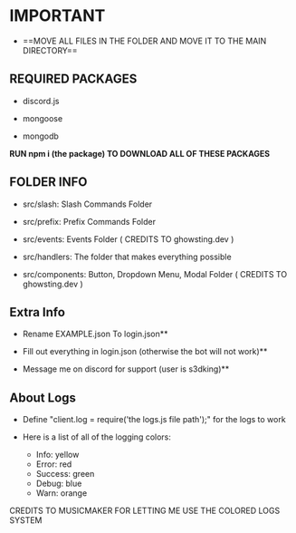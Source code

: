 # IMPORTANT
* ==MOVE ALL FILES IN THE FOLDER AND MOVE IT TO THE MAIN DIRECTORY==

## REQUIRED PACKAGES

* discord.js

* mongoose

* mongodb

**RUN npm i (the package) TO DOWNLOAD ALL OF THESE PACKAGES**

## FOLDER INFO

* src/slash: Slash Commands Folder

* src/prefix: Prefix Commands Folder

* src/events: Events Folder ( CREDITS TO ghowsting.dev )

* src/handlers: The folder that makes everything possible

* src/components: Button, Dropdown Menu, Modal Folder ( CREDITS TO ghowsting.dev )

## Extra Info

- Rename EXAMPLE.json To login.json**

- Fill out everything in login.json (otherwise the bot will not work)**

- Message me on discord for support (user is s3dking)**

## About Logs

* Define "client.log = require('the logs.js file path');" for the logs to work

* Here is a list of all of the logging colors:
  * Info: yellow
  * Error: red
  * Success: green
  * Debug: blue
  * Warn: orange


CREDITS TO MUSICMAKER FOR LETTING ME USE THE COLORED LOGS SYSTEM